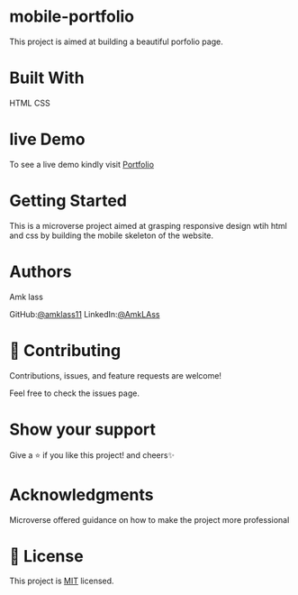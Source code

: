 # mobile-portfolio
This  project is aimed at building a beautiful porfolio page.

# Built With
HTML
CSS


# live Demo
 To see a live demo kindly visit [Portfolio](https://amklass11.github.io/Mobile-portfolio/)

# Getting Started
This is a  microverse project aimed at grasping responsive design wtih html
and css by building the mobile skeleton of the website. 

# Authors
Amk lass

GitHub:[@amklass11](https://github.com/amklass11)
LinkedIn:[@AmkLAss](https://www.linkedin.com/in/amk-lass-521565196/)
# 🤝 Contributing
Contributions, issues, and feature requests are welcome!

Feel free to check the issues page.

# Show your support
Give a ⭐️ if you like this project! and cheers✨

 # Acknowledgments
Microverse offered guidance on how to make the project more professional


# 📝 License
This project is [MIT](./MIT.md) licensed.
